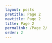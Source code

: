 ```yaml
---
layout: posts
pretitle: Page 2
navtitle: Page 2
title: Page 2
permalink: /Page 2/
order: 2
---
```



